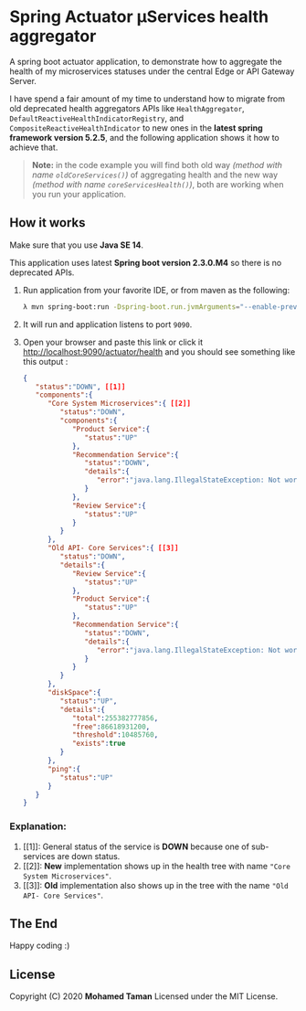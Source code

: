# Spring Actuator μServices health aggregator
A spring boot actuator application, to demonstrate how to aggregate the health of my microservices statuses under the central Edge or API Gateway Server.

I have spend a fair amount of my time to understand how to migrate from old deprecated health aggregators APIs like `HealthAggregator`, `DefaultReactiveHealthIndicatorRegistry`, and `CompositeReactiveHealthIndicator` to new ones in the **latest spring framework version 5.2.5**, and the following application shows it how to achieve that.



> **Note:** in the code example you will find both old way _(method with name `oldCoreServices()`)_ of aggregating health and the new way _(method with name `coreServicesHealth()`)_, both are working when you run your application. 

## How it works
Make sure that you use **Java SE 14**.

This application uses latest **Spring boot version 2.3.0.M4** so there is no deprecated APIs.

1. Run application from your favorite IDE, or from maven as the following:

   ```bash
   λ mvn spring-boot:run -Dspring-boot.run.jvmArguments="--enable-preview"
   ```

2. It will run and application listens to port `9090`.

3. Open your browser and paste this link or click it [http://localhost:9090/actuator/health](http://localhost:9090/actuator/health) and you should see something like this output :

   ```json
   {
      "status":"DOWN", [[1]]
      "components":{
         "Core System Microservices":{ [[2]]
            "status":"DOWN",
            "components":{
               "Product Service":{
                  "status":"UP"
               },
               "Recommendation Service":{
                  "status":"DOWN",
                  "details":{
                     "error":"java.lang.IllegalStateException: Not working"
                  }
               },
               "Review Service":{
                  "status":"UP"
               }
            }
         },
         "Old API- Core Services":{ [[3]]
            "status":"DOWN",
            "details":{
               "Review Service":{
                  "status":"UP"
               },
               "Product Service":{
                  "status":"UP"
               },
               "Recommendation Service":{
                  "status":"DOWN",
                  "details":{
                     "error":"java.lang.IllegalStateException: Not working"
                  }
               }
            }
         },
         "diskSpace":{
            "status":"UP",
            "details":{
               "total":255382777856,
               "free":86618931200,
               "threshold":10485760,
               "exists":true
            }
         },
         "ping":{
            "status":"UP"
         }
      }
   }
   ```

### Explanation:
   1. [[1]]: General status of the service is **DOWN** because one of sub-services are down status.
   2. [[2]]: **New** implementation shows up in the health tree with name `"Core System Microservices"`.
   3. [[3]]: **Old** implementation also shows up in the tree with the name `"Old API- Core Services"`.

## The End
Happy coding :)

## License
Copyright (C) 2020 **Mohamed Taman**
Licensed under the MIT License.
